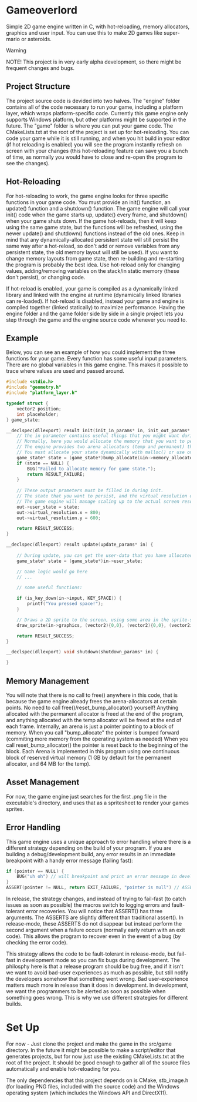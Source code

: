 # Gameoverlord

Simple 2D game engine written in C, with hot-reloading, memory allocators, graphics and user input. You can use this to make 2D games like super-mario or asteroids. 

> [!WARNING]
> NOTE! This project is in very early alpha development, so there might be frequent changes and bugs. 

## Project Structure

The project source code is devided into two halves. The "engine" folder contains all of the code necessary to run your game, including a platform layer, which wraps platform-specific code. Currently this game engine only supports Windows platform, but other platforms might be supported in the future. The "game" folder is where you can put your game code. The CMakeLists.txt at the root of the project is set up for hot-reloading. You can code your game while it is still running, and when you hit build in your editor (if hot reloading is enabled) you will see the program instantly refresh on screen with your changes (this hot-reloading feature can save you a bunch of time, as normally you would have to close and re-open the program to see the changes).

## Hot-Reloading

For hot-reloading to work, the game engine looks for three specific functions in your game code. You must provide an init() function, an update() function and a shutdown() function. The game engine will call your init() code when the game starts up, update() every frame, and shutdown() when your game shuts down. If the game hot-reloads, then it will keep using the same game state, but the functions will be refreshed, using the newer update() and shutdown() functions instead of the old ones. Keep in mind that any dynamically-allocated persistent state will still persist the same way after a hot-reload, so don't add or remove variables from any persistent state, the old memory layout will still be used). If you want to change memory layouts from game state, then re-building and re-starting the program is probably the best idea. Use hot-reload only for changing values, adding/removing variables on the stack/in static memory (these don't persist), or changing code. 

If hot-reload is enabled, your game is compiled as a dynamically linked library and linked with the engine at runtime (dynamically linked libraries can re-loaded). If hot-reload is disabled, instead your game and engine is compiled together (linked statically) to maximize performance. Having the engine folder and the game folder side by side in a single project lets you step through the game and the engine source code whenever you need to. 

## Example

Below, you can see an example of how you could implement the three functions for your game. Every function has some useful input parameters. There are no global variables in this game engine. This makes it possible to trace where values are used and passed around. 

``` C
#include <stdio.h>
#include "geometry.h"
#include "platform_layer.h"

typedef struct {
    vector2 position;
    int placeholder;
} game_state;

__declspec(dllexport) result init(init_in_params* in, init_out_params* out) {
    // the in parameter contains useful things that you might want during init.
    // Normally, here you would allocate the memory that you want to persist throughout the entire game (even across hot-reloads)
    // The engine provides two arena allocators (temp and permanent) that you can use. Explained more in a bit.
    // You must allocate your state dynamically with malloc() or use one of these allocators. This is because static values are reset during hot-reload. 
    game_state* state = (game_state*)bump_allocate(&in->memory_allocators->permanent_allocator, alignof(game_state), sizeof(game_state));
    if (state == NULL) {
        BUG("Failed to allocate memory for game state.");
        return RESULT_FAILURE;
    }
    
    // These output prameters must be filled in during init.
    // The state that you want to persist, and the virtual resolution of your screen that you want to target. This is the imaginary dimensions of your games display.
    // The game engine will manage scaling up to the actual screen resolution, keeping the aspect ratio the same and letterboxing as needed.
    out->user_state = state;
    out->virtual_resolution.x = 800;
    out->virtual_resolution.y = 600;

    return RESULT_SUCCESS;
}

__declspec(dllexport) result update(update_params* in) {
    
    // During update, you can get the user-data that you have allocated during init(). Keep in mind that this stateis intended to persist across hot-reloads.
    game_state* state = (game_state*)in->user_state;

    // Game logic would go here
    // ...

    // some useful functions:

    if (is_key_down(in->input, KEY_SPACE)) {
        printf("You pressed space!");
    }

    // Draws a 2D sprite to the screen, using some area in the sprite-sheet.
    draw_sprite(in->graphics, (vector2){0,0}, (vector2){0,0}, (vector2int){0,0}, (vector2int){0,0});

    return RESULT_SUCCESS;
}

__declspec(dllexport) void shutdown(shutdown_params* in) {

}
```

## Memory Management

You will note that there is no call to free() anywhere in this code, that is because the game engine already frees the arena-allocators at certain points. No need to call free()/reset_bump_allocator() yourself! Anything allocated with the permanent allocator is freed at the end of the program, and anything allocated with the temp allocator will be freed at the end of each frame. Internally, an arena is just a pointer pointing to a block of memory. When you call "bump_allocate" the pointer is bumped forward (commiting more memory from the operating system as needed) When you call reset_bump_allocator() the pointer is reset back to the beginning of the block. Each Arena is implemented in this program using one continuous block of reserved virtual memory (1 GB by default for the permanent allocator, and 64 MB for the temp).

## Asset Management

For now, the game engine just searches for the first .png file in the executable's directory, and uses that as a spritesheet to render your games sprites. 

## Error Handling

This game engine uses a unique approach to error handling where there is a different strategy depending on the build of your program. If you are building a debug/development build, any error results in an immediate breakpoint with a handy error message (failing fast): 

``` C
if (pointer == NULL) {
    BUG("uh oh") // will breakpoint and print an error message in development build.
}
ASSERT(pointer != NULL, return EXIT_FAILURE, "pointer is null") // ASSERT will also breakpoint and print an error in development
```

In release, the strategy changes, and instead of trying to fail-fast (to catch issues as soon as possible) the macros switch to logging errors and fault-tolerant error recoveries. You will notice that ASSERT() has three arguments. The ASSERTS are slightly different than traditional assert(). In release-mode, these ASSERTS do not disappear but instead perform the second argument when a failure occurs (normally early return with an exit code). This allows the program to recover even in the event of a bug (by checking the error code).

This strategy allows the code to be fault-tolerant in release-mode, but fail-fast in development mode so you can fix bugs during development. The philosphy here is that a release program should be bug free, and if it isn't we want to avoid bad-user experiences as much as possible, but still notify the developers somehow that something went wrong. Bad user-experience matters much more in release than it does in development. In development, we want the programmers to be alerted as soon as possible when something goes wrong. This is why we use different strategies for different builds. 

# Set Up

For now - Just clone the project and make the game in the src/game directory. In the future it might be possible to make a script/editor that generates projects, but for now just use the existing CMakeLists.txt at the root of the project. It should be good enough to gather all of the source files automatically and enable hot-reloading for you. 

The only dependencies that this project depends on is CMake, stb_image.h (for loading PNG files, included with the source code) and the Windows operating system (which includes the Windows API and DirectX11). 






